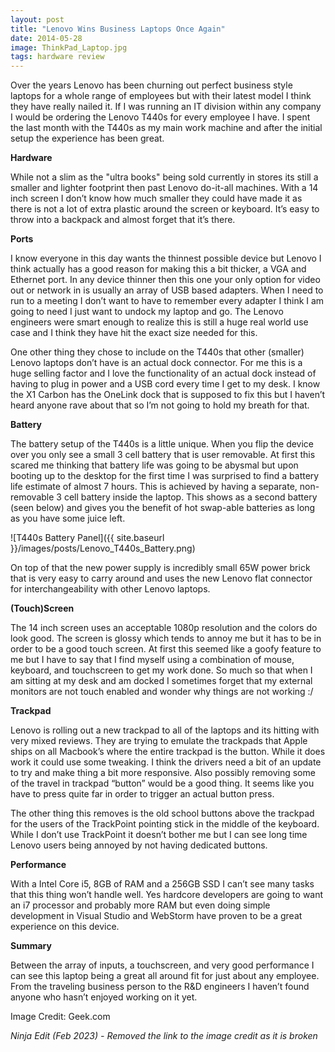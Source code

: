 ```yaml
---
layout: post
title: "Lenovo Wins Business Laptops Once Again"
date: 2014-05-28
image: ThinkPad_Laptop.jpg
tags: hardware review
---
```


Over the years Lenovo has been churning out perfect business style laptops for a whole range of employees but with their latest model I think they have really nailed it. If I was running an IT division within any company I would be ordering the Lenovo T440s for every employee I have. I spent the last month with the T440s as my main work machine and after the initial setup the experience has been great.

**Hardware**

While not a slim as the "ultra books" being sold currently in stores its still a smaller and lighter footprint then past Lenovo do-it-all machines. With a 14 inch screen I don’t know how much smaller they could have made it as there is not a lot of extra plastic around the screen or keyboard. It’s easy to throw into a backpack and almost forget that it’s there.

**Ports**

I know everyone in this day wants the thinnest possible device but Lenovo I think actually has a good reason for making this a bit thicker, a VGA and Ethernet port. In any device thinner then this one your only option for video out or network in is usually an array of USB based adapters. When I need to run to a meeting I don’t want to have to remember every adapter I think I am going to need I just want to undock my laptop and go. The Lenovo engineers were smart enough to realize this is still a huge real world use case and I think they have hit the exact size needed for this.

One other thing they chose to include on the T440s that other (smaller) Lenovo laptops don’t have is an actual dock connector. For me this is a huge selling factor and I love the functionality of an actual dock instead of having to plug in power and a USB cord every time I get to my desk. I know the X1 Carbon has the OneLink dock that is supposed to fix this but I haven’t heard anyone rave about that so I’m not going to hold my breath for that.

**Battery**

The battery setup of the T440s is a little unique. When you flip the device over you only see a small 3 cell battery that is user removable. At first this scared me thinking that battery life was going to be abysmal but upon booting up to the desktop for the first time I was surprised to find a battery life estimate of almost 7 hours. This is achieved by having a separate, non-removable 3 cell battery inside the laptop. This shows as a second battery (seen below) and gives you the benefit of hot swap-able batteries as long as you have some juice left.

![T440s Battery Panel]({{ site.baseurl }}/images/posts/Lenovo_T440s_Battery.png)

On top of that the new power supply is incredibly small 65W power brick that is very easy to carry around and uses the new Lenovo flat connector for interchangeability with other Lenovo laptops.

**(Touch)Screen**

The 14 inch screen uses an acceptable 1080p resolution and the colors do look good. The screen is glossy which tends to annoy me but it has to be in order to be a good touch screen. At first this seemed like a goofy feature to me but I have to say that I find myself using a combination of mouse, keyboard, and touchscreen to get my work done. So much so that when I am sitting at my desk and am docked I sometimes forget that my external monitors are not touch enabled and wonder why things are not working :/

**Trackpad**

Lenovo is rolling out a new trackpad to all of the laptops and its hitting with very mixed reviews. They are trying to emulate the trackpads that Apple ships on all Macbook’s where the entire trackpad is the button. While it does work it could use some tweaking. I think the drivers need a bit of an update to try and make thing a bit more responsive. Also possibly removing some of the travel in trackpad “button” would be a good thing. It seems like you have to press quite far in order to trigger an actual button press.

The other thing this removes is the old school buttons above the trackpad for the users of the TrackPoint pointing stick in the middle of the keyboard. While I don’t use TrackPoint it doesn’t bother me but I can see long time Lenovo users being annoyed by not having dedicated buttons.

**Performance**

With a Intel Core i5, 8GB of RAM and a 256GB SSD I can’t see many tasks that this thing won’t handle well. Yes hardcore developers are going to want an i7 processor and probably more RAM but even doing simple development in Visual Studio and WebStorm have proven to be a great experience on this device.

**Summary**

Between the array of inputs, a touchscreen, and very good performance I can see this laptop being a great all around fit for just about any employee. From the traveling business person to the R&D engineers I haven’t found anyone who hasn’t enjoyed working on it yet.

Image Credit: Geek.com

_Ninja Edit (Feb 2023) - Removed the link to the image credit as it is broken_
